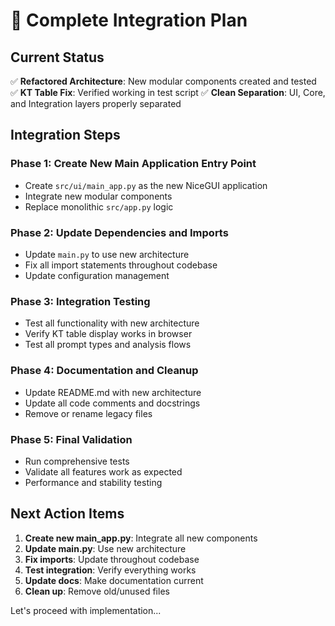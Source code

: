 # 🚀 Complete Integration Plan

## Current Status
✅ **Refactored Architecture**: New modular components created and tested
✅ **KT Table Fix**: Verified working in test script
✅ **Clean Separation**: UI, Core, and Integration layers properly separated

## Integration Steps

### Phase 1: Create New Main Application Entry Point
- Create `src/ui/main_app.py` as the new NiceGUI application
- Integrate new modular components
- Replace monolithic `src/app.py` logic

### Phase 2: Update Dependencies and Imports
- Update `main.py` to use new architecture
- Fix all import statements throughout codebase
- Update configuration management

### Phase 3: Integration Testing
- Test all functionality with new architecture
- Verify KT table display works in browser
- Test all prompt types and analysis flows

### Phase 4: Documentation and Cleanup
- Update README.md with new architecture
- Update all code comments and docstrings
- Remove or rename legacy files

### Phase 5: Final Validation
- Run comprehensive tests
- Validate all features work as expected
- Performance and stability testing

## Next Action Items

1. **Create new main_app.py**: Integrate all new components
2. **Update main.py**: Use new architecture
3. **Fix imports**: Update throughout codebase
4. **Test integration**: Verify everything works
5. **Update docs**: Make documentation current
6. **Clean up**: Remove old/unused files

Let's proceed with implementation...
